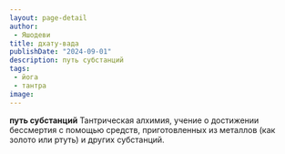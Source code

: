 ```yaml
---
layout: page-detail
author:
 - Яшодеви
title: дхату-вада
publishDate: "2024-09-01"
description: путь субстанций
tags:
 - йога
 - тантра
image: 
---
```


__путь субстанций__
Тантрическая алхимия, учение о достижении бессмертия с помощью средств, приготовленных из металлов (как золото или ртуть) и других субстанций.

